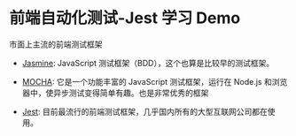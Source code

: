 # 前端自动化测试-Jest 学习 Demo

市面上主流的前端测试框架

- [Jasmine](https://jasmine.github.io/): JavaScript 测试框架（BDD），这个也算是比较早的测试框架。

- [MOCHA](https://mochajs.org/): 它是一个功能丰富的 JavaScript 测试框架，运行在 Node.js 和浏览器中，使异步测试变得简单有趣。也是非常优秀的框架

- [Jest](https://jestjs.io/docs/zh-Hans/api): 目前最流行的前端测试框架，几乎国内所有的大型互联网公司都在使用。
